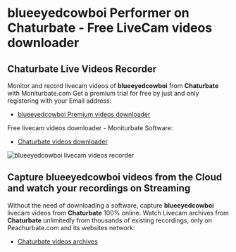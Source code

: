 # blueeyedcowboi Performer on Chaturbate - Free LiveCam videos downloader

## Chaturbate Live Videos Recorder

Monitor and record livecam videos of **blueeyedcowboi** from **Chaturbate** with Moniturbate.com
Get a premium trial for free by just and only registering with your Email address:
* [blueeyedcowboi Premium videos downloader](https://moniturbate.com/request-demo-licence-key.html)

Free livecam videos downloader - Moniturbate Software:
* [Chaturbate videos downloader](https://moniturbate.com/moniturbate-download-software.html)

![blueeyedcowboi livecam videos recorder](https://peachurnet.com/templates/moniturbate-software.png)


## Capture blueeyedcowboi videos from the Cloud and watch your recordings on Streaming

Without the need of downloading a software, capture **blueeyedcowboi** livecam videos from **Chaturbate** 100% online.
Watch Livecam archives from **Chaturbate** unlimitedly from thousands of existing recordings, only on Peachurbate.com and its websites network:
* [Chaturbate videos archives](https://peachurnet.com/)